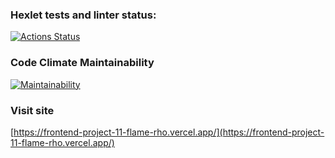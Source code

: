 ### Hexlet tests and linter status:
[![Actions Status](https://github.com/delphython/frontend-project-11/actions/workflows/hexlet-check.yml/badge.svg)](https://github.com/delphython/frontend-project-11/actions)

### Code Climate Maintainability
[![Maintainability](https://api.codeclimate.com/v1/badges/6e483d25c9e946780ec1/maintainability)](https://codeclimate.com/github/delphython/frontend-project-11/maintainability)

### Visit site
[https://frontend-project-11-flame-rho.vercel.app/](https://frontend-project-11-flame-rho.vercel.app/)